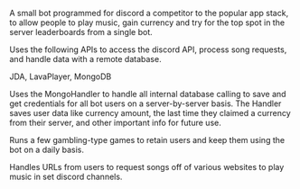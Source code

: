 A small bot programmed for discord a competitor to the popular app stack, to allow people to play music, gain currency and try for the top spot in the server leaderboards from a single bot.

Uses the following APIs to access the discord API, process song requests, and handle data with a remote database.

JDA, LavaPlayer, MongoDB

Uses the MongoHandler to handle all internal database calling to save and get credentials for all bot users on a server-by-server basis. The Handler saves user data like currency amount, the last time they claimed a currency from their server, and other important info for future use.

Runs a few gambling-type games to retain users and keep them using the bot on a daily basis.

Handles URLs from users to request songs off of various websites to play music in set discord channels.
